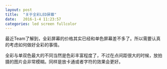```yaml
---
layout: post
title:  "关于全彩LED屏幕"
date:   2016-1-4 11:23:57
categories: led screen fullcolor
---
```


最近Team了解到，全彩屏幕的价格其实已经和单色屏幕差不多了。所以需要认真的考虑如何做好全彩的事情。


全彩与单双色最大的不同当然是色彩丰富程度了，不过在点间距很大的时候，放拍摄的图片会非常模糊。同样是放卡通或者字符的效果会更好。
